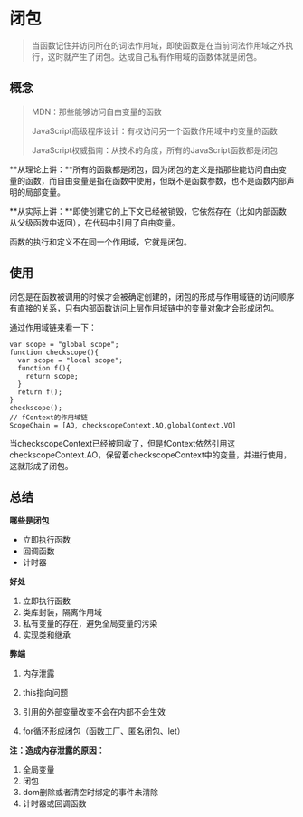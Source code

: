 # 闭包

> 当函数记住并访问所在的词法作用域，即使函数是在当前词法作用域之外执行，这时就产生了闭包。达成自己私有作用域的函数体就是闭包。

## **概念**

> MDN：那些能够访问自由变量的函数
>
> JavaScript高级程序设计：有权访问另一个函数作用域中的变量的函数
>
> JavaScript权威指南：从技术的角度，所有的JavaScript函数都是闭包

**从理论上讲：**所有的函数都是闭包，因为闭包的定义是指那些能访问自由变量的函数，而自由变量是指在函数中使用，但既不是函数参数，也不是函数内部声明的局部变量。

**从实际上讲：**即使创建它的上下文已经被销毁，它依然存在（比如内部函数从父级函数中返回），在代码中引用了自由变量。

函数的执行和定义不在同一个作用域，它就是闭包。

## **使用**

闭包是在函数被调用的时候才会被确定创建的，闭包的形成与作用域链的访问顺序有直接的关系，只有内部函数访问上层作用域链中的变量对象才会形成闭包。

通过作用域链来看一下：

```
var scope = "global scope";
function checkscope(){
  var scope = "local scope";
  function f(){
    return scope;
  }
  return f();
}
checkscope();
// fContext的作用域链
ScopeChain = [AO, checkscopeContext.AO,globalContext.VO]
```

当checkscopeContext已经被回收了，但是fContext依然引用这checkscopeContext.AO，保留着checkscopeContext中的变量，并进行使用，这就形成了闭包。

## 总结

**哪些是闭包**

* 立即执行函数
* 回调函数
* 计时器

**好处**

1. 立即执行函数
1. 类库封装，隔离作用域
1. 私有变量的存在，避免全局变量的污染
1. 实现类和继承

**弊端**

1. 内存泄露

1. this指向问题

1. 引用的外部变量改变不会在内部不会生效

1. for循环形成闭包（函数工厂、匿名闭包、let）

**注：造成内存泄露的原因：**

1. 全局变量
1. 闭包
1. dom删除或者清空时绑定的事件未清除
1. 计时器或回调函数

